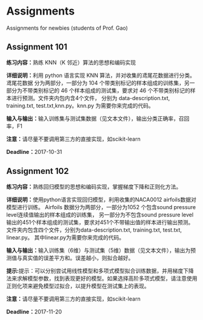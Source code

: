 # Assignments
Assignments for newbies (students of Prof. Gao)

<h2>Assignment 101 </h2>
<div>
<p>
<b>练习内容：</b>熟练 KNN（K 邻近）算法的思想和编码实现
</p>

<p>
<b>详细说明：</b>利用 python 语言实现 KNN 算法，并对收集的鸢尾花数据进行分类。鸢尾花数据
分为两部分，一部分为 104 个带类别标记的样本组成的训练集，另一部分为不带类别标记的
46 个样本组成的测试集，要求对 46 个不带类别标记的样本进行预测。文件夹内包内含4个文件，
分别为 data-description.txt, training.txt, test.txt,knn.py。knn.py 为需要你来完成的代码。
</p>
<p>
<b>输入与输出：</b>输入训练集与测试集数据（见文本文件），输出分类正确率，召回率，F1
</p>
<P>
<b>注意：</b>请尽量不要调用第三方的直接实现，如scikit-learn
</P>
<P>
<b>Deadline：</b>2017-10-31
</P>
</div>


<h2>Assignment 102 </h2>
<div>
<p>
<b>练习内容：</b>熟练回归模型的思想和编码实现，掌握梯度下降和正则化方法。
</p>

<p>
<b>详细说明：</b>使用python语言实现回归模型，利用收集的NACA0012 airfoils数据对模型进行训练。
Airfoils 数据分为两部分，一部分为1052 个包含sound pressure level连续值输出的样本组成的训练集，
另一部分为不包含sound pressure level输出的451个样本组成的测试集，要求对451个不带输出值的样本进行输出预测。
文件夹内包含四个文件，分别为data-description.txt, training.txt, test.txt, linear.py。
其中linear.py为需要你来完成的代码。
</p>
<p>
<b>输入与输出：</b>输入训练集（6维）与测试集（5维）数据（见文本文件），输出为预测值与真实值的误差平方和。误差越小，则拟合越好。
</p>
<p>
<b>提示:</b>提示：可以分别尝试用线性模型和多项式模型拟合训练数据，并用梯度下降法来求解模型参数，找到表现更好的模型。如果选择高阶多项式模型，请注意使用正则化项来避免模型过拟合，以提升模型在测试集上的表现。
</p>
<P>
<b>注意：</b>请尽量不要调用第三方的直接实现，如scikit-learn
</P>
<P>
<b>Deadline：</b>2017-11-20
</P>
</div>
